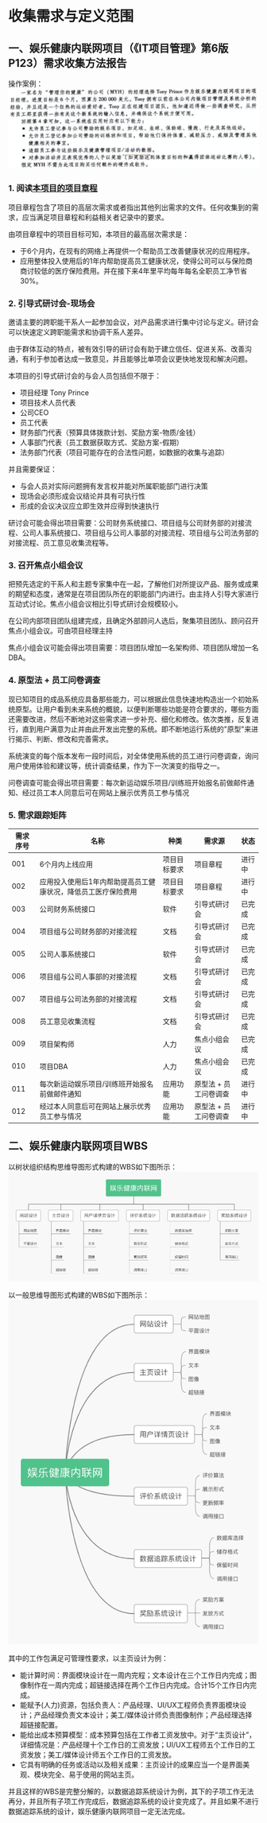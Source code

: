 # 收集需求与定义范围

## 一、娱乐健康内联网项目（《IT项目管理》第6版 P123）需求收集方法报告

操作案例：
![](./Images/running_case.png)

### 1. 阅读[本项目的项目章程](https://millionbenjamin.github.io/IT-Project-Management/homework4/content#%E4%B8%80myh%E5%85%AC%E5%8F%B8%E7%9A%84%E4%BC%91%E9%97%B2%E5%92%8C%E5%81%A5%E5%BA%B7%E7%BD%91%E7%AB%99%E9%A1%B9%E7%9B%AE%E7%AB%A0%E7%A8%8B)

项目章程包含了项目的高层次需求或者指出其他列出需求的文件。任何收集到的需求，应当满足项目章程和利益相关者记录中的要求。

由项目章程中的项目目标可知，本项目的最高层次需求是：
- 于6个月内，在现有的网络上再提供一个帮助员工改善健康状况的应用程序。
- 应用整体投入使用后的1年内帮助提高员工健康状况，使得公司可以与保险商商讨较低的医疗保险费用。并在接下来4年里平均每年每名全职员工净节省30%。

### 2. 引导式研讨会-现场会
邀请主要的跨职能干系人一起参加会议，对产品需求进行集中讨论与定义。研讨会可以快速定义跨职能需求和协调干系人差异。

由于群体互动的特点，被有效引导的研讨会有助于建立信任、促进关系、改善沟通，有利于参加者达成一致意见，并且能够比单项会议更快地发现和解决问题。

本项目的引导式研讨会的与会人员包括但不限于：
- 项目经理 Tony Prince
- 项目技术人员代表
- 公司CEO
- 员工代表
- 财务部门代表（预算具体拨款计划、奖励方案-物质/金钱）
- 人事部门代表（员工数据获取方式、奖励方案-假期）
- 法务部门代表（项目可能存在的合法性问题，如数据的收集与追踪）

并且需要保证：
- 与会人员对实际问题拥有发言权并能对所属职能部门进行决策
- 现场会必须形成会议结论并具有可执行性
- 形成的会议决议应立即生效并应得到快速执行

研讨会可能会得出项目需要：公司财务系统接口、项目组与公司财务部的对接流程、公司人事系统接口、项目组与公司人事部的对接流程、项目组与公司法务部的对接流程、员工意见收集流程等。


### 3. 召开焦点小组会议

把预先选定的干系人和主题专家集中在一起，了解他们对所提议产品、服务或成果的期望和态度，通常是在项目团队所在的职能部门内进行。由主持人引导大家进行互动式讨论。焦点小组会议相比引导式研讨会规模较小。

在公司内部项目团队组建完成，且确定外部顾问人选后，聚集项目团队、顾问召开焦点小组会议。可由项目经理主持

焦点小组会议可能会得出项目需要：项目团队增加一名架构师、项目团队增加一名DBA。

### 4. 原型法 + 员工问卷调查

现已知项目的成品系统应具备那些能力，可以根据此信息快速地构造出一个初始系统原型。让用户看到未来系统的概貌，以便判断哪些功能是符合要求的，哪些方面还需要改进，然后不断地对这些需求进一步补充、细化和修改。依次类推，反复进行，直到用户满意为止并由此开发出完整的系统。即不断地运行系统的"原型"来进行揭示、判断、修改和完善需求。

系统演变的每个版本发布一段时间后，对全体使用系统的员工进行问卷调查，询问用户使用体验和建议等，统计调查结果，作为下一次演变的指导之一。

问卷调查可能会得出项目需要：每次新运动娱乐项目/训练班开始报名前做邮件通知、经过员工本人同意后可在网站上展示优秀员工参与情况

### 5. 需求跟踪矩阵

| 需求序号 	| 名称                                                          	| 种类         	| 需求源                	| 状态   	|
|----------	|---------------------------------------------------------------	|--------------	|-----------------------	|--------	|
| 001      	| 6个月内上线应用                                               	| 项目目标要求 	| 项目章程              	| 进行中 	|
| 002      	| 应用投入使用后1年内帮助提高员工健康状况，降低员工医疗保险费用 	| 项目目标要求 	| 项目章程              	| 进行中 	|
| 003      	| 公司财务系统接口                                              	| 软件         	| 引导式研讨会          	| 已完成 	|
| 004      	| 项目组与公司财务部的对接流程                                  	| 文档         	| 引导式研讨会          	| 已完成 	|
| 005      	| 公司人事系统接口                                              	| 软件         	| 引导式研讨会          	| 已完成 	|
| 006      	| 项目组与公司人事部的对接流程                                  	| 文档         	| 引导式研讨会          	| 已完成 	|
| 007      	| 项目组与公司法务部的对接流程                                  	| 文档         	| 引导式研讨会          	| 已完成 	|
| 008      	| 员工意见收集流程                                              	| 文档         	| 引导式研讨会          	| 已完成 	|
| 009      	| 项目架构师                                                    	| 人力         	| 焦点小组会议          	| 已完成 	|
| 010      	| 项目DBA                                                       	| 人力         	| 焦点小组会议          	| 已完成 	|
| 011      	| 每次新运动娱乐项目/训练班开始报名前做邮件通知                 	| 应用功能     	| 原型法 + 员工问卷调查 	| 进行中 	|
| 012      	| 经过本人同意后可在网站上展示优秀员工参与情况                  	| 应用功能     	| 原型法 + 员工问卷调查 	| 进行中 	|



## 二、娱乐健康内联网项目WBS

以树状组织结构思维导图形式构建的WBS如下图所示：
![](./Images/intranet_mind_map.png)

以一般思维导图形式构建的WBS如下图所示：
![](./Images/intranet_mind_map_origin.png)

其中的工作包满足可管理性要求，以主页设计为例：
- 能计算时间：界面模块设计在一周内完程；文本设计在三个工作日内完成；图像制作在一周内完成；超链接选择在两个工作日内完成。合计15个工作日内完成。
- 能赋予(人力)资源，包括负责人：产品经理、UI/UX工程师负责界面模块设计；产品经理负责文本设计；美工/媒体设计师负责图像制作；产品经理选择超链接配置。
- 能给出成本预算模型：成本预算包括在工作者工资发放中。对于“主页设计”，详细情况是：产品经理十个工作日的工资发放；UI/UX工程师五个工作日的工资发放；美工/媒体设计师五个工作日的工资发放。
- 它具有明确的任务或活动以及相关成果：主页设计的成果应当一个是界面美观、模块完全、易于使用的网站主页。

并且这样的WBS是完整分解的，以数据追踪系统设计为例，其下的子项工作无法再分，并且所有子项工作完成后，数据追踪系统的设计变完成了。并且如果不进行数据追踪系统的设计，娱乐健康内联网项目一定无法完成。










